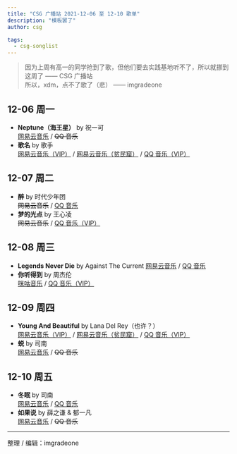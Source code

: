 ```yaml
---
title: "CSG 广播站 2021-12-06 至 12-10 歌单"
description: "模板罢了"
author: csg

tags:
  - csg-songlist
---
```


> 因为上周有高一的同学抢到了歌，但他们要去实践基地听不了，所以就挪到这周了 —— CSG 广播站  
> 所以，xdm，点不了歌了（悲） —— imgradeone

## 12-06 周一

- **Neptune（海王星）** by 祝一可  
  [网易云音乐](https://music.163.com/song?id=1416840914) / ~~QQ 音乐~~
- **歌名** by 歌手  
  [网易云音乐（VIP）](https://music.163.com/song?id=455311479) / [网易云音乐（贫民窟）](https://music.163.com/song?id=1493073985) / [QQ 音乐（VIP）](https://y.qq.com/n/ryqq/songDetail/003uk0GY3wjLw8)

## 12-07 周二

- **醉** by 时代少年团  
  ~~网易云音乐~~ / [QQ 音乐](https://y.qq.com/n/ryqq/songDetail/000egT6Y408IZO)
- **梦的光点** by 王心凌  
  ~~网易云音乐~~ / [QQ 音乐（VIP）](https://y.qq.com/n/ryqq/songDetail/001SU8wX02axe6)

## 12-08 周三

- **Legends Never Die** by Against The Current
  [网易云音乐](https://music.163.com/song?id=506196018) / [QQ 音乐](https://y.qq.com/n/ryqq/songDetail/00394z9S2ciPAD)
- **你听得到** by 周杰伦  
  [咪咕音乐](https://music.migu.cn/v3/music/song/60054701926) / [QQ 音乐（VIP）](https://y.qq.com/n/ryqq/songDetail/002elTc93yuXu2)

## 12-09 周四

- **Young And Beautiful** by Lana Del Rey（也许？）  
  [网易云音乐（VIP）](https://music.163.com/song?id=26243686) / [网易云音乐（贫民窟）](https://music.163.com/song?id=28299268) / [QQ 音乐（VIP）](https://y.qq.com/n/ryqq/songDetail/0005buGl0Ki53c)
- **蜕** by 司南  
  [网易云音乐](https://music.163.com/song?id=1466911194) / ~~QQ 音乐~~

## 12-10 周五

- **冬眠** by 司南  
  [网易云音乐](https://music.163.com/song?id=1398663411) / [QQ 音乐](https://y.qq.com/n/ryqq/songDetail/001U2GJO2hSzQW)
- **如果说** by 薛之谦 & 郁一凡  
  [网易云音乐](https://music.163.com/song?id=1891169712) / ~~QQ 音乐~~

---

整理 / 编辑：imgradeone
